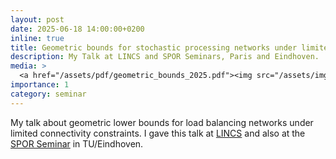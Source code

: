 ```yaml
---
layout: post
date: 2025-06-18 14:00:00+0200
inline: true
title: Geometric bounds for stochastic processing networks under limited connectivity.
description: My Talk at LINCS and SPOR Seminars, Paris and Eindhoven.
media: >
  <a href="/assets/pdf/geometric_bounds_2025.pdf"><img src="/assets/img/geometric_bounds.png" width="200"/></a>
importance: 1
category: seminar
---
```


My talk about geometric lower bounds for load balancing networks under limited connectivity constraints. I gave this talk at [LINCS](https://www.lincs.fr/activities/seminars/) and also at the [SPOR Seminar](https://www.eurandom.tue.nl/eindhoven-spor-seminar/) in TU/Eindhoven.
